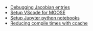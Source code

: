 - [Debugging Jacobian entries](development/analyze_jacobian.md)
- [Setup VScode for MOOSE](development/VSCode.md)
- [Setup Jupyter python notebooks](development/jupyter.md)
- [Reducing compile times with ccache](development/ccache.md)
